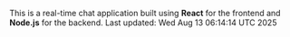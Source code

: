 This is a real-time chat application built using **React** for the frontend and **Node.js** for the backend.
Last updated: Wed Aug 13 06:14:14 UTC 2025
